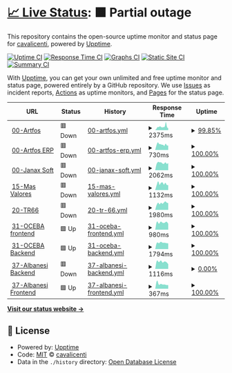 # [📈 Live Status](https://cavalicenti.github.io/upptime): <!--live status--> **🟧 Partial outage**

This repository contains the open-source uptime monitor and status page for [cavalicenti](https://cavalicenti.github.io/upptime), powered by [Upptime](https://github.com/upptime/upptime).

[![Uptime CI](https://github.com/cavalicenti/upptime/workflows/Uptime%20CI/badge.svg)](https://github.com/cavalicenti/upptime/actions?query=workflow%3A%22Uptime+CI%22)
[![Response Time CI](https://github.com/cavalicenti/upptime/workflows/Response%20Time%20CI/badge.svg)](https://github.com/cavalicenti/upptime/actions?query=workflow%3A%22Response+Time+CI%22)
[![Graphs CI](https://github.com/cavalicenti/upptime/workflows/Graphs%20CI/badge.svg)](https://github.com/cavalicenti/upptime/actions?query=workflow%3A%22Graphs+CI%22)
[![Static Site CI](https://github.com/cavalicenti/upptime/workflows/Static%20Site%20CI/badge.svg)](https://github.com/cavalicenti/upptime/actions?query=workflow%3A%22Static+Site+CI%22)
[![Summary CI](https://github.com/cavalicenti/upptime/workflows/Summary%20CI/badge.svg)](https://github.com/cavalicenti/upptime/actions?query=workflow%3A%22Summary+CI%22)

With [Upptime](https://upptime.js.org), you can get your own unlimited and free uptime monitor and status page, powered entirely by a GitHub repository. We use [Issues](https://github.com/cavalicenti/upptime/issues) as incident reports, [Actions](https://github.com/cavalicenti/upptime/actions) as uptime monitors, and [Pages](https://cavalicenti.github.io/upptime) for the status page.

<!--start: status pages-->
<!-- This summary is generated by Upptime (https://github.com/upptime/upptime) -->
<!-- Do not edit this manually, your changes will be overwritten -->
<!-- prettier-ignore -->
| URL | Status | History | Response Time | Uptime |
| --- | ------ | ------- | ------------- | ------ |
| <img alt="" src="https://icons.duckduckgo.com/ip3/www.artfos.com.ar.ico" height="13"> [00-Artfos](https://www.artfos.com.ar) | 🟥 Down | [00-artfos.yml](https://github.com/cavalicenti/upptime/commits/HEAD/history/00-artfos.yml) | <details><summary><img alt="Response time graph" src="./graphs/00-artfos/response-time-week.png" height="20"> 2375ms</summary><br><a href="https://cavalicenti.github.io/upptime/history/00-artfos"><img alt="Response time 2717" src="https://img.shields.io/endpoint?url=https%3A%2F%2Fraw.githubusercontent.com%2Fcavalicenti%2Fupptime%2FHEAD%2Fapi%2F00-artfos%2Fresponse-time.json"></a><br><a href="https://cavalicenti.github.io/upptime/history/00-artfos"><img alt="24-hour response time 1221" src="https://img.shields.io/endpoint?url=https%3A%2F%2Fraw.githubusercontent.com%2Fcavalicenti%2Fupptime%2FHEAD%2Fapi%2F00-artfos%2Fresponse-time-day.json"></a><br><a href="https://cavalicenti.github.io/upptime/history/00-artfos"><img alt="7-day response time 2375" src="https://img.shields.io/endpoint?url=https%3A%2F%2Fraw.githubusercontent.com%2Fcavalicenti%2Fupptime%2FHEAD%2Fapi%2F00-artfos%2Fresponse-time-week.json"></a><br><a href="https://cavalicenti.github.io/upptime/history/00-artfos"><img alt="30-day response time 2422" src="https://img.shields.io/endpoint?url=https%3A%2F%2Fraw.githubusercontent.com%2Fcavalicenti%2Fupptime%2FHEAD%2Fapi%2F00-artfos%2Fresponse-time-month.json"></a><br><a href="https://cavalicenti.github.io/upptime/history/00-artfos"><img alt="1-year response time 2717" src="https://img.shields.io/endpoint?url=https%3A%2F%2Fraw.githubusercontent.com%2Fcavalicenti%2Fupptime%2FHEAD%2Fapi%2F00-artfos%2Fresponse-time-year.json"></a></details> | <details><summary><a href="https://cavalicenti.github.io/upptime/history/00-artfos">99.85%</a></summary><a href="https://cavalicenti.github.io/upptime/history/00-artfos"><img alt="All-time uptime 83.90%" src="https://img.shields.io/endpoint?url=https%3A%2F%2Fraw.githubusercontent.com%2Fcavalicenti%2Fupptime%2FHEAD%2Fapi%2F00-artfos%2Fuptime.json"></a><br><a href="https://cavalicenti.github.io/upptime/history/00-artfos"><img alt="24-hour uptime 99.98%" src="https://img.shields.io/endpoint?url=https%3A%2F%2Fraw.githubusercontent.com%2Fcavalicenti%2Fupptime%2FHEAD%2Fapi%2F00-artfos%2Fuptime-day.json"></a><br><a href="https://cavalicenti.github.io/upptime/history/00-artfos"><img alt="7-day uptime 99.85%" src="https://img.shields.io/endpoint?url=https%3A%2F%2Fraw.githubusercontent.com%2Fcavalicenti%2Fupptime%2FHEAD%2Fapi%2F00-artfos%2Fuptime-week.json"></a><br><a href="https://cavalicenti.github.io/upptime/history/00-artfos"><img alt="30-day uptime 99.92%" src="https://img.shields.io/endpoint?url=https%3A%2F%2Fraw.githubusercontent.com%2Fcavalicenti%2Fupptime%2FHEAD%2Fapi%2F00-artfos%2Fuptime-month.json"></a><br><a href="https://cavalicenti.github.io/upptime/history/00-artfos"><img alt="1-year uptime 97.29%" src="https://img.shields.io/endpoint?url=https%3A%2F%2Fraw.githubusercontent.com%2Fcavalicenti%2Fupptime%2FHEAD%2Fapi%2F00-artfos%2Fuptime-year.json"></a></details>
| <img alt="" src="https://icons.duckduckgo.com/ip3/intranet.artfos.com.ar.ico" height="13"> [00-Artfos ERP](https://intranet.artfos.com.ar/) | 🟥 Down | [00-artfos-erp.yml](https://github.com/cavalicenti/upptime/commits/HEAD/history/00-artfos-erp.yml) | <details><summary><img alt="Response time graph" src="./graphs/00-artfos-erp/response-time-week.png" height="20"> 730ms</summary><br><a href="https://cavalicenti.github.io/upptime/history/00-artfos-erp"><img alt="Response time 783" src="https://img.shields.io/endpoint?url=https%3A%2F%2Fraw.githubusercontent.com%2Fcavalicenti%2Fupptime%2FHEAD%2Fapi%2F00-artfos-erp%2Fresponse-time.json"></a><br><a href="https://cavalicenti.github.io/upptime/history/00-artfos-erp"><img alt="24-hour response time 614" src="https://img.shields.io/endpoint?url=https%3A%2F%2Fraw.githubusercontent.com%2Fcavalicenti%2Fupptime%2FHEAD%2Fapi%2F00-artfos-erp%2Fresponse-time-day.json"></a><br><a href="https://cavalicenti.github.io/upptime/history/00-artfos-erp"><img alt="7-day response time 730" src="https://img.shields.io/endpoint?url=https%3A%2F%2Fraw.githubusercontent.com%2Fcavalicenti%2Fupptime%2FHEAD%2Fapi%2F00-artfos-erp%2Fresponse-time-week.json"></a><br><a href="https://cavalicenti.github.io/upptime/history/00-artfos-erp"><img alt="30-day response time 783" src="https://img.shields.io/endpoint?url=https%3A%2F%2Fraw.githubusercontent.com%2Fcavalicenti%2Fupptime%2FHEAD%2Fapi%2F00-artfos-erp%2Fresponse-time-month.json"></a><br><a href="https://cavalicenti.github.io/upptime/history/00-artfos-erp"><img alt="1-year response time 800" src="https://img.shields.io/endpoint?url=https%3A%2F%2Fraw.githubusercontent.com%2Fcavalicenti%2Fupptime%2FHEAD%2Fapi%2F00-artfos-erp%2Fresponse-time-year.json"></a></details> | <details><summary><a href="https://cavalicenti.github.io/upptime/history/00-artfos-erp">100.00%</a></summary><a href="https://cavalicenti.github.io/upptime/history/00-artfos-erp"><img alt="All-time uptime 99.96%" src="https://img.shields.io/endpoint?url=https%3A%2F%2Fraw.githubusercontent.com%2Fcavalicenti%2Fupptime%2FHEAD%2Fapi%2F00-artfos-erp%2Fuptime.json"></a><br><a href="https://cavalicenti.github.io/upptime/history/00-artfos-erp"><img alt="24-hour uptime 99.98%" src="https://img.shields.io/endpoint?url=https%3A%2F%2Fraw.githubusercontent.com%2Fcavalicenti%2Fupptime%2FHEAD%2Fapi%2F00-artfos-erp%2Fuptime-day.json"></a><br><a href="https://cavalicenti.github.io/upptime/history/00-artfos-erp"><img alt="7-day uptime 100.00%" src="https://img.shields.io/endpoint?url=https%3A%2F%2Fraw.githubusercontent.com%2Fcavalicenti%2Fupptime%2FHEAD%2Fapi%2F00-artfos-erp%2Fuptime-week.json"></a><br><a href="https://cavalicenti.github.io/upptime/history/00-artfos-erp"><img alt="30-day uptime 99.95%" src="https://img.shields.io/endpoint?url=https%3A%2F%2Fraw.githubusercontent.com%2Fcavalicenti%2Fupptime%2FHEAD%2Fapi%2F00-artfos-erp%2Fuptime-month.json"></a><br><a href="https://cavalicenti.github.io/upptime/history/00-artfos-erp"><img alt="1-year uptime 99.95%" src="https://img.shields.io/endpoint?url=https%3A%2F%2Fraw.githubusercontent.com%2Fcavalicenti%2Fupptime%2FHEAD%2Fapi%2F00-artfos-erp%2Fuptime-year.json"></a></details>
| <img alt="" src="https://icons.duckduckgo.com/ip3/www.janaxsoftware.com.ar.ico" height="13"> [00-Janax Soft](https://www.janaxsoftware.com.ar/) | 🟥 Down | [00-janax-soft.yml](https://github.com/cavalicenti/upptime/commits/HEAD/history/00-janax-soft.yml) | <details><summary><img alt="Response time graph" src="./graphs/00-janax-soft/response-time-week.png" height="20"> 2062ms</summary><br><a href="https://cavalicenti.github.io/upptime/history/00-janax-soft"><img alt="Response time 3034" src="https://img.shields.io/endpoint?url=https%3A%2F%2Fraw.githubusercontent.com%2Fcavalicenti%2Fupptime%2FHEAD%2Fapi%2F00-janax-soft%2Fresponse-time.json"></a><br><a href="https://cavalicenti.github.io/upptime/history/00-janax-soft"><img alt="24-hour response time 1917" src="https://img.shields.io/endpoint?url=https%3A%2F%2Fraw.githubusercontent.com%2Fcavalicenti%2Fupptime%2FHEAD%2Fapi%2F00-janax-soft%2Fresponse-time-day.json"></a><br><a href="https://cavalicenti.github.io/upptime/history/00-janax-soft"><img alt="7-day response time 2062" src="https://img.shields.io/endpoint?url=https%3A%2F%2Fraw.githubusercontent.com%2Fcavalicenti%2Fupptime%2FHEAD%2Fapi%2F00-janax-soft%2Fresponse-time-week.json"></a><br><a href="https://cavalicenti.github.io/upptime/history/00-janax-soft"><img alt="30-day response time 2359" src="https://img.shields.io/endpoint?url=https%3A%2F%2Fraw.githubusercontent.com%2Fcavalicenti%2Fupptime%2FHEAD%2Fapi%2F00-janax-soft%2Fresponse-time-month.json"></a><br><a href="https://cavalicenti.github.io/upptime/history/00-janax-soft"><img alt="1-year response time 2830" src="https://img.shields.io/endpoint?url=https%3A%2F%2Fraw.githubusercontent.com%2Fcavalicenti%2Fupptime%2FHEAD%2Fapi%2F00-janax-soft%2Fresponse-time-year.json"></a></details> | <details><summary><a href="https://cavalicenti.github.io/upptime/history/00-janax-soft">100.00%</a></summary><a href="https://cavalicenti.github.io/upptime/history/00-janax-soft"><img alt="All-time uptime 99.29%" src="https://img.shields.io/endpoint?url=https%3A%2F%2Fraw.githubusercontent.com%2Fcavalicenti%2Fupptime%2FHEAD%2Fapi%2F00-janax-soft%2Fuptime.json"></a><br><a href="https://cavalicenti.github.io/upptime/history/00-janax-soft"><img alt="24-hour uptime 99.98%" src="https://img.shields.io/endpoint?url=https%3A%2F%2Fraw.githubusercontent.com%2Fcavalicenti%2Fupptime%2FHEAD%2Fapi%2F00-janax-soft%2Fuptime-day.json"></a><br><a href="https://cavalicenti.github.io/upptime/history/00-janax-soft"><img alt="7-day uptime 100.00%" src="https://img.shields.io/endpoint?url=https%3A%2F%2Fraw.githubusercontent.com%2Fcavalicenti%2Fupptime%2FHEAD%2Fapi%2F00-janax-soft%2Fuptime-week.json"></a><br><a href="https://cavalicenti.github.io/upptime/history/00-janax-soft"><img alt="30-day uptime 99.95%" src="https://img.shields.io/endpoint?url=https%3A%2F%2Fraw.githubusercontent.com%2Fcavalicenti%2Fupptime%2FHEAD%2Fapi%2F00-janax-soft%2Fuptime-month.json"></a><br><a href="https://cavalicenti.github.io/upptime/history/00-janax-soft"><img alt="1-year uptime 99.18%" src="https://img.shields.io/endpoint?url=https%3A%2F%2Fraw.githubusercontent.com%2Fcavalicenti%2Fupptime%2FHEAD%2Fapi%2F00-janax-soft%2Fuptime-year.json"></a></details>
| <img alt="" src="https://icons.duckduckgo.com/ip3/www.masvalores.com.ar.ico" height="13"> [15-Mas Valores](https://www.masvalores.com.ar/) | 🟥 Down | [15-mas-valores.yml](https://github.com/cavalicenti/upptime/commits/HEAD/history/15-mas-valores.yml) | <details><summary><img alt="Response time graph" src="./graphs/15-mas-valores/response-time-week.png" height="20"> 1132ms</summary><br><a href="https://cavalicenti.github.io/upptime/history/15-mas-valores"><img alt="Response time 1245" src="https://img.shields.io/endpoint?url=https%3A%2F%2Fraw.githubusercontent.com%2Fcavalicenti%2Fupptime%2FHEAD%2Fapi%2F15-mas-valores%2Fresponse-time.json"></a><br><a href="https://cavalicenti.github.io/upptime/history/15-mas-valores"><img alt="24-hour response time 865" src="https://img.shields.io/endpoint?url=https%3A%2F%2Fraw.githubusercontent.com%2Fcavalicenti%2Fupptime%2FHEAD%2Fapi%2F15-mas-valores%2Fresponse-time-day.json"></a><br><a href="https://cavalicenti.github.io/upptime/history/15-mas-valores"><img alt="7-day response time 1132" src="https://img.shields.io/endpoint?url=https%3A%2F%2Fraw.githubusercontent.com%2Fcavalicenti%2Fupptime%2FHEAD%2Fapi%2F15-mas-valores%2Fresponse-time-week.json"></a><br><a href="https://cavalicenti.github.io/upptime/history/15-mas-valores"><img alt="30-day response time 1210" src="https://img.shields.io/endpoint?url=https%3A%2F%2Fraw.githubusercontent.com%2Fcavalicenti%2Fupptime%2FHEAD%2Fapi%2F15-mas-valores%2Fresponse-time-month.json"></a><br><a href="https://cavalicenti.github.io/upptime/history/15-mas-valores"><img alt="1-year response time 1266" src="https://img.shields.io/endpoint?url=https%3A%2F%2Fraw.githubusercontent.com%2Fcavalicenti%2Fupptime%2FHEAD%2Fapi%2F15-mas-valores%2Fresponse-time-year.json"></a></details> | <details><summary><a href="https://cavalicenti.github.io/upptime/history/15-mas-valores">100.00%</a></summary><a href="https://cavalicenti.github.io/upptime/history/15-mas-valores"><img alt="All-time uptime 99.95%" src="https://img.shields.io/endpoint?url=https%3A%2F%2Fraw.githubusercontent.com%2Fcavalicenti%2Fupptime%2FHEAD%2Fapi%2F15-mas-valores%2Fuptime.json"></a><br><a href="https://cavalicenti.github.io/upptime/history/15-mas-valores"><img alt="24-hour uptime 99.98%" src="https://img.shields.io/endpoint?url=https%3A%2F%2Fraw.githubusercontent.com%2Fcavalicenti%2Fupptime%2FHEAD%2Fapi%2F15-mas-valores%2Fuptime-day.json"></a><br><a href="https://cavalicenti.github.io/upptime/history/15-mas-valores"><img alt="7-day uptime 100.00%" src="https://img.shields.io/endpoint?url=https%3A%2F%2Fraw.githubusercontent.com%2Fcavalicenti%2Fupptime%2FHEAD%2Fapi%2F15-mas-valores%2Fuptime-week.json"></a><br><a href="https://cavalicenti.github.io/upptime/history/15-mas-valores"><img alt="30-day uptime 99.95%" src="https://img.shields.io/endpoint?url=https%3A%2F%2Fraw.githubusercontent.com%2Fcavalicenti%2Fupptime%2FHEAD%2Fapi%2F15-mas-valores%2Fuptime-month.json"></a><br><a href="https://cavalicenti.github.io/upptime/history/15-mas-valores"><img alt="1-year uptime 99.95%" src="https://img.shields.io/endpoint?url=https%3A%2F%2Fraw.githubusercontent.com%2Fcavalicenti%2Fupptime%2FHEAD%2Fapi%2F15-mas-valores%2Fuptime-year.json"></a></details>
| <img alt="" src="https://icons.duckduckgo.com/ip3/www.transportesruta66.com.ar.ico" height="13"> [20-TR66](https://www.transportesruta66.com.ar/) | 🟥 Down | [20-tr-66.yml](https://github.com/cavalicenti/upptime/commits/HEAD/history/20-tr-66.yml) | <details><summary><img alt="Response time graph" src="./graphs/20-tr-66/response-time-week.png" height="20"> 1980ms</summary><br><a href="https://cavalicenti.github.io/upptime/history/20-tr-66"><img alt="Response time 1984" src="https://img.shields.io/endpoint?url=https%3A%2F%2Fraw.githubusercontent.com%2Fcavalicenti%2Fupptime%2FHEAD%2Fapi%2F20-tr-66%2Fresponse-time.json"></a><br><a href="https://cavalicenti.github.io/upptime/history/20-tr-66"><img alt="24-hour response time 1959" src="https://img.shields.io/endpoint?url=https%3A%2F%2Fraw.githubusercontent.com%2Fcavalicenti%2Fupptime%2FHEAD%2Fapi%2F20-tr-66%2Fresponse-time-day.json"></a><br><a href="https://cavalicenti.github.io/upptime/history/20-tr-66"><img alt="7-day response time 1980" src="https://img.shields.io/endpoint?url=https%3A%2F%2Fraw.githubusercontent.com%2Fcavalicenti%2Fupptime%2FHEAD%2Fapi%2F20-tr-66%2Fresponse-time-week.json"></a><br><a href="https://cavalicenti.github.io/upptime/history/20-tr-66"><img alt="30-day response time 2071" src="https://img.shields.io/endpoint?url=https%3A%2F%2Fraw.githubusercontent.com%2Fcavalicenti%2Fupptime%2FHEAD%2Fapi%2F20-tr-66%2Fresponse-time-month.json"></a><br><a href="https://cavalicenti.github.io/upptime/history/20-tr-66"><img alt="1-year response time 1984" src="https://img.shields.io/endpoint?url=https%3A%2F%2Fraw.githubusercontent.com%2Fcavalicenti%2Fupptime%2FHEAD%2Fapi%2F20-tr-66%2Fresponse-time-year.json"></a></details> | <details><summary><a href="https://cavalicenti.github.io/upptime/history/20-tr-66">100.00%</a></summary><a href="https://cavalicenti.github.io/upptime/history/20-tr-66"><img alt="All-time uptime 84.17%" src="https://img.shields.io/endpoint?url=https%3A%2F%2Fraw.githubusercontent.com%2Fcavalicenti%2Fupptime%2FHEAD%2Fapi%2F20-tr-66%2Fuptime.json"></a><br><a href="https://cavalicenti.github.io/upptime/history/20-tr-66"><img alt="24-hour uptime 99.98%" src="https://img.shields.io/endpoint?url=https%3A%2F%2Fraw.githubusercontent.com%2Fcavalicenti%2Fupptime%2FHEAD%2Fapi%2F20-tr-66%2Fuptime-day.json"></a><br><a href="https://cavalicenti.github.io/upptime/history/20-tr-66"><img alt="7-day uptime 100.00%" src="https://img.shields.io/endpoint?url=https%3A%2F%2Fraw.githubusercontent.com%2Fcavalicenti%2Fupptime%2FHEAD%2Fapi%2F20-tr-66%2Fuptime-week.json"></a><br><a href="https://cavalicenti.github.io/upptime/history/20-tr-66"><img alt="30-day uptime 99.95%" src="https://img.shields.io/endpoint?url=https%3A%2F%2Fraw.githubusercontent.com%2Fcavalicenti%2Fupptime%2FHEAD%2Fapi%2F20-tr-66%2Fuptime-month.json"></a><br><a href="https://cavalicenti.github.io/upptime/history/20-tr-66"><img alt="1-year uptime 97.59%" src="https://img.shields.io/endpoint?url=https%3A%2F%2Fraw.githubusercontent.com%2Fcavalicenti%2Fupptime%2FHEAD%2Fapi%2F20-tr-66%2Fuptime-year.json"></a></details>
| <img alt="" src="https://icons.duckduckgo.com/ip3/conreg-fe.oceba.gba.gov.ar.ico" height="13"> [31-OCEBA frontend](https://conreg-fe.oceba.gba.gov.ar) | 🟩 Up | [31-oceba-frontend.yml](https://github.com/cavalicenti/upptime/commits/HEAD/history/31-oceba-frontend.yml) | <details><summary><img alt="Response time graph" src="./graphs/31-oceba-frontend/response-time-week.png" height="20"> 980ms</summary><br><a href="https://cavalicenti.github.io/upptime/history/31-oceba-frontend"><img alt="Response time 1014" src="https://img.shields.io/endpoint?url=https%3A%2F%2Fraw.githubusercontent.com%2Fcavalicenti%2Fupptime%2FHEAD%2Fapi%2F31-oceba-frontend%2Fresponse-time.json"></a><br><a href="https://cavalicenti.github.io/upptime/history/31-oceba-frontend"><img alt="24-hour response time 819" src="https://img.shields.io/endpoint?url=https%3A%2F%2Fraw.githubusercontent.com%2Fcavalicenti%2Fupptime%2FHEAD%2Fapi%2F31-oceba-frontend%2Fresponse-time-day.json"></a><br><a href="https://cavalicenti.github.io/upptime/history/31-oceba-frontend"><img alt="7-day response time 980" src="https://img.shields.io/endpoint?url=https%3A%2F%2Fraw.githubusercontent.com%2Fcavalicenti%2Fupptime%2FHEAD%2Fapi%2F31-oceba-frontend%2Fresponse-time-week.json"></a><br><a href="https://cavalicenti.github.io/upptime/history/31-oceba-frontend"><img alt="30-day response time 1109" src="https://img.shields.io/endpoint?url=https%3A%2F%2Fraw.githubusercontent.com%2Fcavalicenti%2Fupptime%2FHEAD%2Fapi%2F31-oceba-frontend%2Fresponse-time-month.json"></a><br><a href="https://cavalicenti.github.io/upptime/history/31-oceba-frontend"><img alt="1-year response time 1009" src="https://img.shields.io/endpoint?url=https%3A%2F%2Fraw.githubusercontent.com%2Fcavalicenti%2Fupptime%2FHEAD%2Fapi%2F31-oceba-frontend%2Fresponse-time-year.json"></a></details> | <details><summary><a href="https://cavalicenti.github.io/upptime/history/31-oceba-frontend">100.00%</a></summary><a href="https://cavalicenti.github.io/upptime/history/31-oceba-frontend"><img alt="All-time uptime 99.16%" src="https://img.shields.io/endpoint?url=https%3A%2F%2Fraw.githubusercontent.com%2Fcavalicenti%2Fupptime%2FHEAD%2Fapi%2F31-oceba-frontend%2Fuptime.json"></a><br><a href="https://cavalicenti.github.io/upptime/history/31-oceba-frontend"><img alt="24-hour uptime 100.00%" src="https://img.shields.io/endpoint?url=https%3A%2F%2Fraw.githubusercontent.com%2Fcavalicenti%2Fupptime%2FHEAD%2Fapi%2F31-oceba-frontend%2Fuptime-day.json"></a><br><a href="https://cavalicenti.github.io/upptime/history/31-oceba-frontend"><img alt="7-day uptime 100.00%" src="https://img.shields.io/endpoint?url=https%3A%2F%2Fraw.githubusercontent.com%2Fcavalicenti%2Fupptime%2FHEAD%2Fapi%2F31-oceba-frontend%2Fuptime-week.json"></a><br><a href="https://cavalicenti.github.io/upptime/history/31-oceba-frontend"><img alt="30-day uptime 99.94%" src="https://img.shields.io/endpoint?url=https%3A%2F%2Fraw.githubusercontent.com%2Fcavalicenti%2Fupptime%2FHEAD%2Fapi%2F31-oceba-frontend%2Fuptime-month.json"></a><br><a href="https://cavalicenti.github.io/upptime/history/31-oceba-frontend"><img alt="1-year uptime 99.46%" src="https://img.shields.io/endpoint?url=https%3A%2F%2Fraw.githubusercontent.com%2Fcavalicenti%2Fupptime%2FHEAD%2Fapi%2F31-oceba-frontend%2Fuptime-year.json"></a></details>
| <img alt="" src="https://icons.duckduckgo.com/ip3/conreg-be.oceba.gba.gov.ar.ico" height="13"> [31-OCEBA Backend](https://conreg-be.oceba.gba.gov.ar) | 🟩 Up | [31-oceba-backend.yml](https://github.com/cavalicenti/upptime/commits/HEAD/history/31-oceba-backend.yml) | <details><summary><img alt="Response time graph" src="./graphs/31-oceba-backend/response-time-week.png" height="20"> 1794ms</summary><br><a href="https://cavalicenti.github.io/upptime/history/31-oceba-backend"><img alt="Response time 2093" src="https://img.shields.io/endpoint?url=https%3A%2F%2Fraw.githubusercontent.com%2Fcavalicenti%2Fupptime%2FHEAD%2Fapi%2F31-oceba-backend%2Fresponse-time.json"></a><br><a href="https://cavalicenti.github.io/upptime/history/31-oceba-backend"><img alt="24-hour response time 1627" src="https://img.shields.io/endpoint?url=https%3A%2F%2Fraw.githubusercontent.com%2Fcavalicenti%2Fupptime%2FHEAD%2Fapi%2F31-oceba-backend%2Fresponse-time-day.json"></a><br><a href="https://cavalicenti.github.io/upptime/history/31-oceba-backend"><img alt="7-day response time 1794" src="https://img.shields.io/endpoint?url=https%3A%2F%2Fraw.githubusercontent.com%2Fcavalicenti%2Fupptime%2FHEAD%2Fapi%2F31-oceba-backend%2Fresponse-time-week.json"></a><br><a href="https://cavalicenti.github.io/upptime/history/31-oceba-backend"><img alt="30-day response time 2084" src="https://img.shields.io/endpoint?url=https%3A%2F%2Fraw.githubusercontent.com%2Fcavalicenti%2Fupptime%2FHEAD%2Fapi%2F31-oceba-backend%2Fresponse-time-month.json"></a><br><a href="https://cavalicenti.github.io/upptime/history/31-oceba-backend"><img alt="1-year response time 2067" src="https://img.shields.io/endpoint?url=https%3A%2F%2Fraw.githubusercontent.com%2Fcavalicenti%2Fupptime%2FHEAD%2Fapi%2F31-oceba-backend%2Fresponse-time-year.json"></a></details> | <details><summary><a href="https://cavalicenti.github.io/upptime/history/31-oceba-backend">100.00%</a></summary><a href="https://cavalicenti.github.io/upptime/history/31-oceba-backend"><img alt="All-time uptime 99.13%" src="https://img.shields.io/endpoint?url=https%3A%2F%2Fraw.githubusercontent.com%2Fcavalicenti%2Fupptime%2FHEAD%2Fapi%2F31-oceba-backend%2Fuptime.json"></a><br><a href="https://cavalicenti.github.io/upptime/history/31-oceba-backend"><img alt="24-hour uptime 100.00%" src="https://img.shields.io/endpoint?url=https%3A%2F%2Fraw.githubusercontent.com%2Fcavalicenti%2Fupptime%2FHEAD%2Fapi%2F31-oceba-backend%2Fuptime-day.json"></a><br><a href="https://cavalicenti.github.io/upptime/history/31-oceba-backend"><img alt="7-day uptime 100.00%" src="https://img.shields.io/endpoint?url=https%3A%2F%2Fraw.githubusercontent.com%2Fcavalicenti%2Fupptime%2FHEAD%2Fapi%2F31-oceba-backend%2Fuptime-week.json"></a><br><a href="https://cavalicenti.github.io/upptime/history/31-oceba-backend"><img alt="30-day uptime 99.94%" src="https://img.shields.io/endpoint?url=https%3A%2F%2Fraw.githubusercontent.com%2Fcavalicenti%2Fupptime%2FHEAD%2Fapi%2F31-oceba-backend%2Fuptime-month.json"></a><br><a href="https://cavalicenti.github.io/upptime/history/31-oceba-backend"><img alt="1-year uptime 99.44%" src="https://img.shields.io/endpoint?url=https%3A%2F%2Fraw.githubusercontent.com%2Fcavalicenti%2Fupptime%2FHEAD%2Fapi%2F31-oceba-backend%2Fuptime-year.json"></a></details>
| <img alt="" src="https://icons.duckduckgo.com/ip3/proveedores.albanesi.com.ar.ico" height="13"> [37-Albanesi Backend](http://proveedores.albanesi.com.ar/web/index.php/site/login) | 🟥 Down | [37-albanesi-backend.yml](https://github.com/cavalicenti/upptime/commits/HEAD/history/37-albanesi-backend.yml) | <details><summary><img alt="Response time graph" src="./graphs/37-albanesi-backend/response-time-week.png" height="20"> 1116ms</summary><br><a href="https://cavalicenti.github.io/upptime/history/37-albanesi-backend"><img alt="Response time 1171" src="https://img.shields.io/endpoint?url=https%3A%2F%2Fraw.githubusercontent.com%2Fcavalicenti%2Fupptime%2FHEAD%2Fapi%2F37-albanesi-backend%2Fresponse-time.json"></a><br><a href="https://cavalicenti.github.io/upptime/history/37-albanesi-backend"><img alt="24-hour response time 750" src="https://img.shields.io/endpoint?url=https%3A%2F%2Fraw.githubusercontent.com%2Fcavalicenti%2Fupptime%2FHEAD%2Fapi%2F37-albanesi-backend%2Fresponse-time-day.json"></a><br><a href="https://cavalicenti.github.io/upptime/history/37-albanesi-backend"><img alt="7-day response time 1116" src="https://img.shields.io/endpoint?url=https%3A%2F%2Fraw.githubusercontent.com%2Fcavalicenti%2Fupptime%2FHEAD%2Fapi%2F37-albanesi-backend%2Fresponse-time-week.json"></a><br><a href="https://cavalicenti.github.io/upptime/history/37-albanesi-backend"><img alt="30-day response time 1141" src="https://img.shields.io/endpoint?url=https%3A%2F%2Fraw.githubusercontent.com%2Fcavalicenti%2Fupptime%2FHEAD%2Fapi%2F37-albanesi-backend%2Fresponse-time-month.json"></a><br><a href="https://cavalicenti.github.io/upptime/history/37-albanesi-backend"><img alt="1-year response time 1167" src="https://img.shields.io/endpoint?url=https%3A%2F%2Fraw.githubusercontent.com%2Fcavalicenti%2Fupptime%2FHEAD%2Fapi%2F37-albanesi-backend%2Fresponse-time-year.json"></a></details> | <details><summary><a href="https://cavalicenti.github.io/upptime/history/37-albanesi-backend">0.00%</a></summary><a href="https://cavalicenti.github.io/upptime/history/37-albanesi-backend"><img alt="All-time uptime 24.20%" src="https://img.shields.io/endpoint?url=https%3A%2F%2Fraw.githubusercontent.com%2Fcavalicenti%2Fupptime%2FHEAD%2Fapi%2F37-albanesi-backend%2Fuptime.json"></a><br><a href="https://cavalicenti.github.io/upptime/history/37-albanesi-backend"><img alt="24-hour uptime 0.00%" src="https://img.shields.io/endpoint?url=https%3A%2F%2Fraw.githubusercontent.com%2Fcavalicenti%2Fupptime%2FHEAD%2Fapi%2F37-albanesi-backend%2Fuptime-day.json"></a><br><a href="https://cavalicenti.github.io/upptime/history/37-albanesi-backend"><img alt="7-day uptime 0.00%" src="https://img.shields.io/endpoint?url=https%3A%2F%2Fraw.githubusercontent.com%2Fcavalicenti%2Fupptime%2FHEAD%2Fapi%2F37-albanesi-backend%2Fuptime-week.json"></a><br><a href="https://cavalicenti.github.io/upptime/history/37-albanesi-backend"><img alt="30-day uptime 0.00%" src="https://img.shields.io/endpoint?url=https%3A%2F%2Fraw.githubusercontent.com%2Fcavalicenti%2Fupptime%2FHEAD%2Fapi%2F37-albanesi-backend%2Fuptime-month.json"></a><br><a href="https://cavalicenti.github.io/upptime/history/37-albanesi-backend"><img alt="1-year uptime 12.14%" src="https://img.shields.io/endpoint?url=https%3A%2F%2Fraw.githubusercontent.com%2Fcavalicenti%2Fupptime%2FHEAD%2Fapi%2F37-albanesi-backend%2Fuptime-year.json"></a></details>
| <img alt="" src="https://icons.duckduckgo.com/ip3/proveedores.albanesi.com.ar.ico" height="13"> [37-Albanesi Frontend](http://proveedores.albanesi.com.ar) | 🟩 Up | [37-albanesi-frontend.yml](https://github.com/cavalicenti/upptime/commits/HEAD/history/37-albanesi-frontend.yml) | <details><summary><img alt="Response time graph" src="./graphs/37-albanesi-frontend/response-time-week.png" height="20"> 367ms</summary><br><a href="https://cavalicenti.github.io/upptime/history/37-albanesi-frontend"><img alt="Response time 367" src="https://img.shields.io/endpoint?url=https%3A%2F%2Fraw.githubusercontent.com%2Fcavalicenti%2Fupptime%2FHEAD%2Fapi%2F37-albanesi-frontend%2Fresponse-time.json"></a><br><a href="https://cavalicenti.github.io/upptime/history/37-albanesi-frontend"><img alt="24-hour response time 287" src="https://img.shields.io/endpoint?url=https%3A%2F%2Fraw.githubusercontent.com%2Fcavalicenti%2Fupptime%2FHEAD%2Fapi%2F37-albanesi-frontend%2Fresponse-time-day.json"></a><br><a href="https://cavalicenti.github.io/upptime/history/37-albanesi-frontend"><img alt="7-day response time 367" src="https://img.shields.io/endpoint?url=https%3A%2F%2Fraw.githubusercontent.com%2Fcavalicenti%2Fupptime%2FHEAD%2Fapi%2F37-albanesi-frontend%2Fresponse-time-week.json"></a><br><a href="https://cavalicenti.github.io/upptime/history/37-albanesi-frontend"><img alt="30-day response time 364" src="https://img.shields.io/endpoint?url=https%3A%2F%2Fraw.githubusercontent.com%2Fcavalicenti%2Fupptime%2FHEAD%2Fapi%2F37-albanesi-frontend%2Fresponse-time-month.json"></a><br><a href="https://cavalicenti.github.io/upptime/history/37-albanesi-frontend"><img alt="1-year response time 366" src="https://img.shields.io/endpoint?url=https%3A%2F%2Fraw.githubusercontent.com%2Fcavalicenti%2Fupptime%2FHEAD%2Fapi%2F37-albanesi-frontend%2Fresponse-time-year.json"></a></details> | <details><summary><a href="https://cavalicenti.github.io/upptime/history/37-albanesi-frontend">100.00%</a></summary><a href="https://cavalicenti.github.io/upptime/history/37-albanesi-frontend"><img alt="All-time uptime 97.96%" src="https://img.shields.io/endpoint?url=https%3A%2F%2Fraw.githubusercontent.com%2Fcavalicenti%2Fupptime%2FHEAD%2Fapi%2F37-albanesi-frontend%2Fuptime.json"></a><br><a href="https://cavalicenti.github.io/upptime/history/37-albanesi-frontend"><img alt="24-hour uptime 100.00%" src="https://img.shields.io/endpoint?url=https%3A%2F%2Fraw.githubusercontent.com%2Fcavalicenti%2Fupptime%2FHEAD%2Fapi%2F37-albanesi-frontend%2Fuptime-day.json"></a><br><a href="https://cavalicenti.github.io/upptime/history/37-albanesi-frontend"><img alt="7-day uptime 100.00%" src="https://img.shields.io/endpoint?url=https%3A%2F%2Fraw.githubusercontent.com%2Fcavalicenti%2Fupptime%2FHEAD%2Fapi%2F37-albanesi-frontend%2Fuptime-week.json"></a><br><a href="https://cavalicenti.github.io/upptime/history/37-albanesi-frontend"><img alt="30-day uptime 100.00%" src="https://img.shields.io/endpoint?url=https%3A%2F%2Fraw.githubusercontent.com%2Fcavalicenti%2Fupptime%2FHEAD%2Fapi%2F37-albanesi-frontend%2Fuptime-month.json"></a><br><a href="https://cavalicenti.github.io/upptime/history/37-albanesi-frontend"><img alt="1-year uptime 97.64%" src="https://img.shields.io/endpoint?url=https%3A%2F%2Fraw.githubusercontent.com%2Fcavalicenti%2Fupptime%2FHEAD%2Fapi%2F37-albanesi-frontend%2Fuptime-year.json"></a></details>

<!--end: status pages-->

[**Visit our status website →**](https://cavalicenti.github.io/upptime)

## 📄 License

- Powered by: [Upptime](https://github.com/upptime/upptime)
- Code: [MIT](./LICENSE) © [cavalicenti](https://cavalicenti.github.io/upptime)
- Data in the `./history` directory: [Open Database License](https://opendatacommons.org/licenses/odbl/1-0/)
